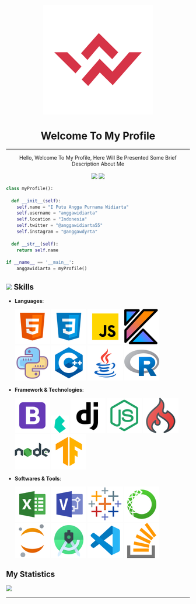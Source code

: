<p>
<div align="center">
  <img src="assets/Main-Logo.svg" width="300" height="300">
</div>
</p>
<h1 align="center">
  <b>Welcome To My Profile</b>
</h1>

---

<p align="center">
Hello, Welcome To My Profile, Here Will Be Presented Some Brief Description About Me <br><br><img src="https://img.shields.io/badge/Focus%3A-Machine%20Learning-orange"/> <a href="https://www.instagram.com/anggawdyrta"><img src="https://img.shields.io/badge/-AnggaWidiarta-c13584?style=flat&labelColor=c13584&logo=instagram&logoColor=white"/></a>
</p>

```python
class myProfile():

  def __init__(self):
    self.name = "I Putu Angga Purnama Widiarta"
    self.username = "anggawidiarta"
    self.location = "Indonesia"
    self.twitter = "@anggawidiarta55"
    self.instagram = "@anggawdyrta"

  def __str__(self):
    return self.name

if __name__ == '__main__':
    anggawidiarta = myProfile()
```

## <img src="https://media2.giphy.com/media/QssGEmpkyEOhBCb7e1/giphy.gif?cid=ecf05e47a0n3gi1bfqntqmob8g9aid1oyj2wr3ds3mg700bl&rid=giphy.gif" width ="25"><b> Skills</b>

<p align="center">

- **Languages**:

  <img src="assets/icons8-html-5.svg">
  <img src="assets/icons8-css3.svg">
  <img src="assets/icons8-javascript.svg">
  <img src="assets/icons8-kotlin-a-cross-platform,-statically-typed,-general-purpose-programming-language-with-type-inference.svg">
  <img src="assets/icons8-python.svg">
  <img src="assets/icons8-c++.svg">
  <img src="assets/icons8-java.svg">
  <img src="assets/icons8-r-project.svg">

- **Framework & Technologies**:

  <img src="assets/icons8-bootstrap.svg">
  <img src="assets/bulma-1331550887142711895.png">
  <img src="assets/icons8-django.svg">
  <img src="assets/icons8-node-js.svg">
  <img src="assets/icons8-codeigniter.svg">
  <img src="assets/icons8-nodejs.svg">
  <img src="assets/icons8-tensorflow.svg">

- **Softwares & Tools**:

  <img src="assets/icons8-microsoft-excel.svg">
  <img src="assets/icons8-microsoft-visio.svg">
  <img src="assets/icons8-tableau-software.svg">
  <img src="assets/icons8-anaconda.svg">
  <img src="assets/icons8-jupyter.svg">
  <img src="assets/icons8-android-studio.svg">
  <img src="assets/icons8-visual-studio-code-2019.svg">
  <img src="assets/icons8-stack-overflow-is-a-question-and-answer-site-for-professional.svg">

## My **Statistics**

<p align="left">
  <a href="https://github.com/anggawidiarta">
  <img src="https://github-readme-stats.vercel.app/api?username=anggawidiarta&show_icons=true&theme=gruvbox&hide_border=true" />
  </a>
</p>

---
